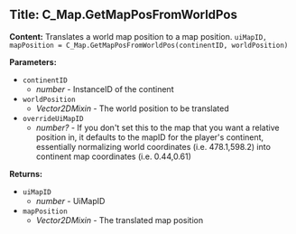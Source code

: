 ## Title: C_Map.GetMapPosFromWorldPos

**Content:**
Translates a world map position to a map position.
`uiMapID, mapPosition = C_Map.GetMapPosFromWorldPos(continentID, worldPosition)`

**Parameters:**
- `continentID`
  - *number* - InstanceID of the continent
- `worldPosition`
  - *Vector2DMixin* - The world position to be translated
- `overrideUiMapID`
  - *number?* - If you don't set this to the map that you want a relative position in, it defaults to the mapID for the player's continent, essentially normalizing world coordinates (i.e. 478.1,598.2) into continent map coordinates (i.e. 0.44,0.61)

**Returns:**
- `uiMapID`
  - *number* - UiMapID
- `mapPosition`
  - *Vector2DMixin* - The translated map position
